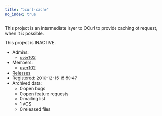 ```yaml
---
title: "ocurl-cache"
no_index: true
---
```


This project is an intermediate layer to OCurl to provide caching of request, when it is possible.

This project is INACTIVE.


* Admins:
  * [user102](/users/user102)
* Members:
  * [user102](/users/user102)
* [Releases](https://download.ocamlcore.org/ocurl-cache)
* Registered: 2010-12-15 15:50:47
* Archived data:
  * 0 open bugs
  * 0 open feature requests
  * 0 mailing list
  * 1 VCS
  * 0 released files
